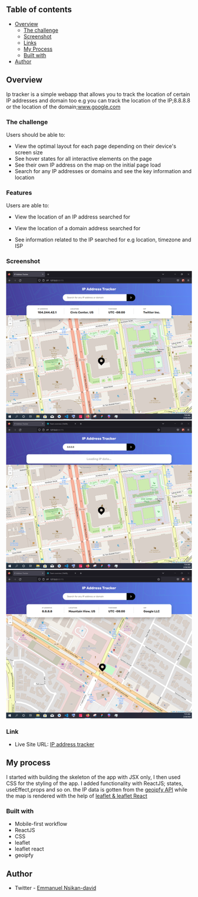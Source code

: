 ## Table of contents

- [Overview](#overview)
  - [The challenge](#the-challenge)
  - [Screenshot](#screenshot)
  - [Links](#links)
  - [My Process](#my-process)
  - [Built with](#built-with)
- [Author](#author)

## Overview
Ip tracker is a simple webapp that allows you to track the location of certain IP addresses and domain too e.g you can track the location of the IP;8.8.8.8 or the location of the domain;www.google.com

### The challenge

Users should be able to:

- View the optimal layout for each page depending on their device's screen size
- See hover states for all interactive elements on the page
- See their own IP address on the map on the initial page load
- Search for any IP addresses or domains and see the key information and location

### Features

Users are able to:

- View the location of an IP address searched for

- View the location of a domain address searched for

- See information related to the IP searched for e.g location, timezone and ISP

### Screenshot

![Twitter IP details](./src/assets/ip.PNG)
![loading IP data](./src/assets/1p2.PNG)
![Google's IP details](./src/assets/ip3.PNG)

### Link

- Live Site URL: [IP address tracker](https://ip-trackrr.netlify.app)

## My process
I started with building the skeleton of the app with JSX only, I then used CSS for the styling of the app. 
I added functionality with ReactJS; states, useEffect,props and so on. 
the IP data is gotten from the [geoipfy API](https://www.geo.ipfy.org) while the map is rendered with the help of [leaflet & leaflet React](https://react-leaflet.js.org/docs)

### Built with

- Mobile-first workflow
- ReactJS
- CSS
- leaflet 
- leaflet react
- geoipfy

## Author
- Twitter - [Emmanuel Nsikan-david](https://www.twitter.com/dixx_david)

